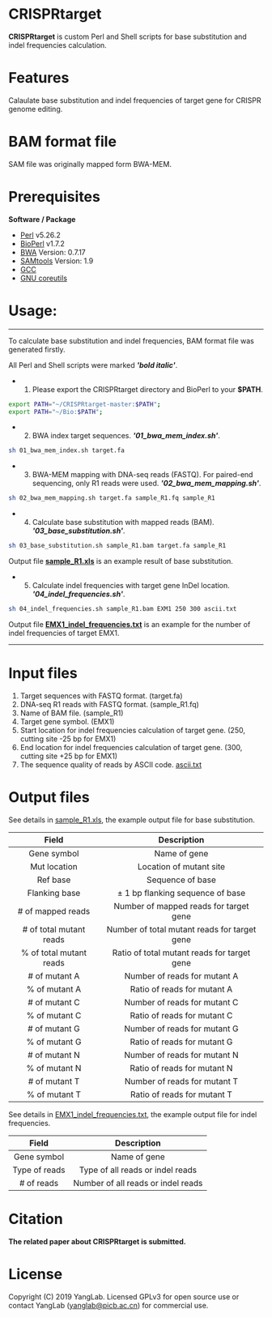 # CRISPRtarget
**CRISPRtarget** is custom Perl and Shell scripts for base substitution and indel frequencies calculation.

# Features

Calaulate base substitution and indel frequencies of target gene for CRISPR genome editing.

# BAM format file

SAM file was originally mapped form BWA-MEM.

# Prerequisites

**Software / Package**

* [Perl](https://www.perl.org/) v5.26.2
* [BioPerl](https://bioperl.org/) v1.7.2
* [BWA](http://bio-bwa.sourceforge.net/) Version: 0.7.17
* [SAMtools](http://samtools.sourceforge.net/) Version: 1.9
* [GCC](https://gcc.gnu.org/)
* [GNU coreutils](http://www.gnu.org/licenses/gpl.html)

# Usage: 
-----------------------------------
To calculate base substitution and indel frequencies, BAM format file was generated firstly.

All Perl and Shell scripts were marked ***'bold italic'***.
* 1. Please export the CRISPRtarget directory and BioPerl to your **$PATH**.
```bash or zsh
export PATH="~/CRISPRtarget-master:$PATH";
export PATH="~/Bio:$PATH";

```

* 2. BWA index target sequences. 
***'01_bwa_mem_index.sh'***.
```bash
sh 01_bwa_mem_index.sh target.fa
```

* 3. BWA-MEM mapping with DNA-seq reads (FASTQ). For paired-end sequencing, only R1 reads were used.
***'02_bwa_mem_mapping.sh'***.
```bash
sh 02_bwa_mem_mapping.sh target.fa sample_R1.fq sample_R1
```

* 4. Calculate base substitution with mapped reads (BAM).
***'03_base_substitution.sh'***.
```bash
sh 03_base_substitution.sh sample_R1.bam target.fa sample_R1
```
Output file [**sample_R1.xls**](https://github.com/xueweireally/CRISPRtarget/blob/master/example_output/sample_R1.xls) is an example result of base substitution.

* 5. Calculate indel frequencies with target gene InDel location.
***'04_indel_frequencies.sh'***.
```bash
sh 04_indel_frequencies.sh sample_R1.bam EXM1 250 300 ascii.txt
```
Output file [**EMX1_indel_frequencies.txt**](https://github.com/xueweireally/CRISPRtarget/blob/master/example_output/EMX1_indel_frequencies.txt) is an example for the number of indel frequencies of target EMX1.

-----------------------------------

# Input files
1. Target sequences with FASTQ format. (target.fa)
2. DNA-seq R1 reads with FASTQ format. (sample_R1.fq)
3. Name of BAM file. (sample_R1)
4. Target gene symbol. (EMX1)
5. Start location for indel frequencies calculation of target gene. (250, cutting site -25 bp for EMX1)
5. End location for indel frequencies calculation of target gene. (300, cutting site +25 bp for EMX1)
6. The sequence quality of reads by ASCII code. [ascii.txt](https://github.com/xueweireally/CRISPRtarget/blob/master/ascii.txt)


# Output files
See details in [sample_R1.xls](https://github.com/xueweireally/CRISPRtarget/blob/master/example_output/sample_R1.xls), the example output file for base substitution.

| Field       	          | Description                                  |
| :---------------------: | :------------------------------------------: |
| Gene symbol  	          | Name of gene                                 |
| Mut location    	      | Location of mutant site                      |
| Ref base       	        | Sequence of base   	                         |
| Flanking base           | ± 1 bp flanking sequence of base	           |
| # of mapped reads       | Number of mapped reads for target gene       |
| # of total mutant reads | Number of total mutant reads for target gene |
| % of total mutant reads | Ratio of total mutant reads for target gene	 |
| # of mutant A           | Number of reads for mutant A	               |
| % of mutant A           | Ratio of reads for mutant A	                 |
| # of mutant C           | Number of reads for mutant C	               |
| % of mutant C           | Ratio of reads for mutant C	                 |
| # of mutant G           | Number of reads for mutant G	               |
| % of mutant G           | Ratio of reads for mutant G	                 |
| # of mutant N           | Number of reads for mutant N	               |
| % of mutant N           | Ratio of reads for mutant N	                 |
| # of mutant T           | Number of reads for mutant T	               |
| % of mutant T           | Ratio of reads for mutant T	                 |

See details in [EMX1_indel_frequencies.txt](https://github.com/xueweireally/CRISPRtarget/blob/master/example_output/EMX1_indel_frequencies.txt), the example output file for indel frequencies.

| Field       	          | Description                                  |
| :---------------------: | :------------------------------------------: |
| Gene symbol  	          | Name of gene                                 |
| Type of reads    	      | Type of all reads or indel reads             |
| # of reads       	      | Number of all reads or indel reads   	       |


# Citation

**The related paper about CRISPRtarget is submitted.**

# License

Copyright (C) 2019 YangLab. Licensed GPLv3 for open source use or contact YangLab (yanglab@picb.ac.cn) for commercial use.
